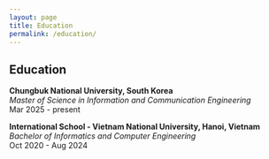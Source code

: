 ```yaml
---
layout: page
title: Education
permalink: /education/
---
```


## Education

**Chungbuk National University, South Korea**  
_Master of Science in Information and Communication Engineering_  
Mar 2025 - present

**International School - Vietnam National University, Hanoi, Vietnam**  
_Bachelor of Informatics and Computer Engineering_  
Oct 2020 - Aug 2024
